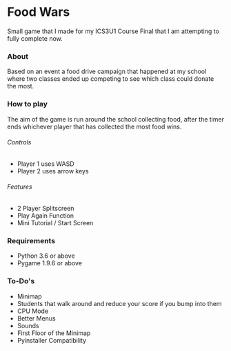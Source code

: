 # Food Wars

Small game that I made for my ICS3U1 Course Final that I am attempting to fully complete now.

### About
Based on an event a food drive campaign that happened at my school where two classes ended up competing to see which class could donate the most.

### How to play
The aim of the game is run around the school collecting food, after the timer ends whichever player that has collected the most food wins.

###### Controls
- Player 1 uses WASD
- Player 2 uses arrow keys


###### Features
- 2 Player Splitscreen
- Play Again Function
- Mini Tutorial / Start Screen

### Requirements
- Python 3.6 or above
- Pygame 1.9.6 or above

### To-Do's
- Minimap
- Students that walk around and reduce your score if you bump into them
- CPU Mode
- Better Menus
- Sounds
- First Floor of the Minimap
- Pyinstaller Compatibility
